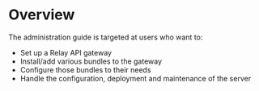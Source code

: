 # Overview

The administration guide is targeted at users who want to:

* Set up a Relay API gateway
* Install/add various bundles to the gateway
* Configure those bundles to their needs
* Handle the configuration, deployment and maintenance of the server
